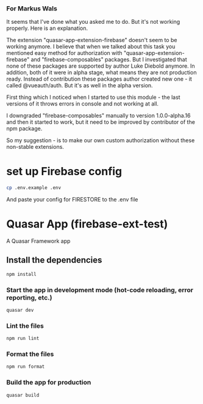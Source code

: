 ### For Markus Wals

It seems that I've done what you asked me to do. But it's not working properly.
Here is an explanation.

The extension "quasar-app-extension-firebase" doesn't seem to be working anymore.
I believe that when we talked about this task you mentioned easy method for authorization with  "quasar-app-extension-firebase" and "firebase-composables" packages.
But I investigated that none of these packages are supported by author Luke Diebold anymore. In addition, both of it were in alpha stage, what means they are not production ready.
Instead of contribution these packages author created new one - it called @vueauth/auth. But it's as well in the alpha version.

First thing which I noticed when I started to use this module - the last versions of it throws errors in console and not working at all.

I downgraded "firebase-composables" manually to version 1.0.0-alpha.16 and then it started to work, but it need to be improved by contributor of the npm package.

So my suggestion - is to make our own custom authorization without these non-stable extensions.


# set up Firebase config

```bash
cp .env.example .env
```
And paste your config for FIRESTORE to the .env file

# Quasar App (firebase-ext-test)

A Quasar Framework app

## Install the dependencies

```bash
npm install
```

### Start the app in development mode (hot-code reloading, error reporting, etc.)

```bash
quasar dev
```

### Lint the files

```bash
npm run lint
```

### Format the files

```bash
npm run format
```

### Build the app for production

```bash
quasar build
```
